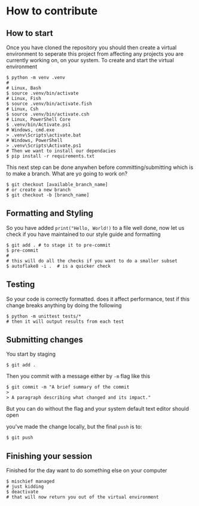 # How to contribute

## How to start

Once you have cloned the repository you should then create a virtual environment to seperate this project from affecting any projects you are currently working on, on your system.  To create and start the virtual environment

    $ python -m venv .venv
    # 
    # Linux, Bash
    $ source .venv/bin/activate
    # Linux, Fish
    $ source .venv/bin/activate.fish
    # Linux, Csh
    $ source .venv/bin/activate.csh
    # Linux, PowerShell Core
    $ .venv/bin/Activate.ps1
    # Windows, cmd.exe
    > .venv\Scripts\activate.bat
    # Windows, PowerShell
    > .venv\Scripts\Activate.ps1
    # Then we want to install our dependacies
    $ pip install -r requirements.txt

This next step can be done anywhen before committing/submitting which is to make a branch.  What are yo going to work on?

    $ git checkout [available_branch_name]
    # or create a new branch
    $ git checkout -b [branch_name]

## Formatting and Styling

So you have added `print("Hello, World!)` to a file well done, now let us check if you have maintained to our style guide and formatting

    $ git add . # to stage it to pre-commit
    $ pre-commit
    #
    # this will do all the checks if you want to do a smaller subset
    $ autoflake8 -i .  # is a quicker check

## Testing

So your code is correctly formatted. does it affect performance, test if this change breaks anything by doing the following

    $ python -m unittest tests/*
    # then it will output results from each test

## Submitting changes

You start by staging

    $ git add .

Then you commit with a message either by `-m` flag like this

    $ git commit -m "A brief summary of the commit
    > 
    > A paragraph describing what changed and its impact."

But you can do without the flag and your system default text editor should open

you've made the change locally, but the final `push` is to:

    $ git push

## Finishing your session

Finished for the day want to do something else on your computer

    $ mischief managed
    # just kidding
    $ deactivate
    # that will now return you out of the virtual environment
